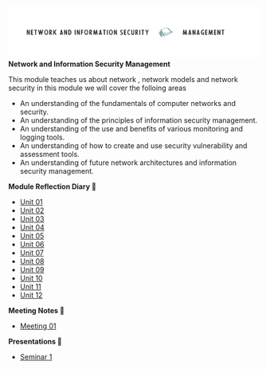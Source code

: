 ![Logo](Images/PCOM7E.png)
**Network and Information Security Management**

This module teaches us about network , network models and network security in this module we will cover the folloing areas 

- An understanding of the fundamentals of computer networks and security.
- An understanding of the principles of information security management.
- An understanding of the use and benefits of various monitoring and logging tools.
- An understanding of how to create and use security vulnerability and assessment tools.
- An understanding of future network architectures and information security management.

**Module Reflection Diary 📔**

- [Unit 01](/MyPortfolio/PCOM7E/Unit01.html)
- [Unit 02](/MyPortfolio/PCOM7E/Unit02.html)
- [Unit 03](/MyPortfolio/PCOM7E/Unit03.html)
- [Unit 04](/MyPortfolio/PCOM7E/Unit04.html)
- [Unit 05](/MyPortfolio/PCOM7E/Unit05.html)
- [Unit 06](/MyPortfolio/PCOM7E/Unit06.html)
- [Unit 07](/MyPortfolio/PCOM7E/Unit07.html)
- [Unit 08](/MyPortfolio/PCOM7E/Unit08.html)
- [Unit 09](/MyPortfolio/PCOM7E/Unit09.html)
- [Unit 10](/MyPortfolio/PCOM7E/Unit10.html)
- [Unit 11](/MyPortfolio/PCOM7E/Unit11.html)
- [Unit 12](/MyPortfolio/PCOM7E/Unit12.html)

**Meeting Notes 📝**

- [Meeting 01](/MyPortfolio/PCOM7E/Notes01.html)

**Presentations 📄**
- [Seminar 1](/MyPortfolio/PCOM7E/Seminar_1.pptx)
